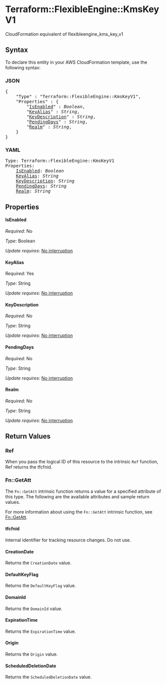 # Terraform::FlexibleEngine::KmsKeyV1

CloudFormation equivalent of flexibleengine_kms_key_v1

## Syntax

To declare this entity in your AWS CloudFormation template, use the following syntax:

### JSON

<pre>
{
    "Type" : "Terraform::FlexibleEngine::KmsKeyV1",
    "Properties" : {
        "<a href="#isenabled" title="IsEnabled">IsEnabled</a>" : <i>Boolean</i>,
        "<a href="#keyalias" title="KeyAlias">KeyAlias</a>" : <i>String</i>,
        "<a href="#keydescription" title="KeyDescription">KeyDescription</a>" : <i>String</i>,
        "<a href="#pendingdays" title="PendingDays">PendingDays</a>" : <i>String</i>,
        "<a href="#realm" title="Realm">Realm</a>" : <i>String</i>,
    }
}
</pre>

### YAML

<pre>
Type: Terraform::FlexibleEngine::KmsKeyV1
Properties:
    <a href="#isenabled" title="IsEnabled">IsEnabled</a>: <i>Boolean</i>
    <a href="#keyalias" title="KeyAlias">KeyAlias</a>: <i>String</i>
    <a href="#keydescription" title="KeyDescription">KeyDescription</a>: <i>String</i>
    <a href="#pendingdays" title="PendingDays">PendingDays</a>: <i>String</i>
    <a href="#realm" title="Realm">Realm</a>: <i>String</i>
</pre>

## Properties

#### IsEnabled

_Required_: No

_Type_: Boolean

_Update requires_: [No interruption](https://docs.aws.amazon.com/AWSCloudFormation/latest/UserGuide/using-cfn-updating-stacks-update-behaviors.html#update-no-interrupt)

#### KeyAlias

_Required_: Yes

_Type_: String

_Update requires_: [No interruption](https://docs.aws.amazon.com/AWSCloudFormation/latest/UserGuide/using-cfn-updating-stacks-update-behaviors.html#update-no-interrupt)

#### KeyDescription

_Required_: No

_Type_: String

_Update requires_: [No interruption](https://docs.aws.amazon.com/AWSCloudFormation/latest/UserGuide/using-cfn-updating-stacks-update-behaviors.html#update-no-interrupt)

#### PendingDays

_Required_: No

_Type_: String

_Update requires_: [No interruption](https://docs.aws.amazon.com/AWSCloudFormation/latest/UserGuide/using-cfn-updating-stacks-update-behaviors.html#update-no-interrupt)

#### Realm

_Required_: No

_Type_: String

_Update requires_: [No interruption](https://docs.aws.amazon.com/AWSCloudFormation/latest/UserGuide/using-cfn-updating-stacks-update-behaviors.html#update-no-interrupt)

## Return Values

### Ref

When you pass the logical ID of this resource to the intrinsic `Ref` function, Ref returns the tfcfnid.

### Fn::GetAtt

The `Fn::GetAtt` intrinsic function returns a value for a specified attribute of this type. The following are the available attributes and sample return values.

For more information about using the `Fn::GetAtt` intrinsic function, see [Fn::GetAtt](https://docs.aws.amazon.com/AWSCloudFormation/latest/UserGuide/intrinsic-function-reference-getatt.html).

#### tfcfnid

Internal identifier for tracking resource changes. Do not use.

#### CreationDate

Returns the <code>CreationDate</code> value.

#### DefaultKeyFlag

Returns the <code>DefaultKeyFlag</code> value.

#### DomainId

Returns the <code>DomainId</code> value.

#### ExpirationTime

Returns the <code>ExpirationTime</code> value.

#### Origin

Returns the <code>Origin</code> value.

#### ScheduledDeletionDate

Returns the <code>ScheduledDeletionDate</code> value.

